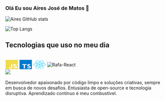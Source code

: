 ### Olá Eu sou Aires José de Matos 👋


![Aires GitHub stats](https://github-readme-stats.vercel.app/api?username=Aires23Matos&show_icons=true&theme=radical)

![Top Langs](https://github-readme-stats.vercel.app/api/top-langs/?username=aires23matos&size_weight=0.5&count_weight=0.5)
## Tecnologias que uso no meu dia
<div style="display: inline_block"><br>
  <img align="center" alt="Rafa-Js" height="30" width="40" src="https://raw.githubusercontent.com/devicons/devicon/master/icons/javascript/javascript-plain.svg">
  <img align="center" alt="Rafa-Ts" height="30" width="40" src="https://raw.githubusercontent.com/devicons/devicon/master/icons/typescript/typescript-plain.svg">
  <img align="center" alt="Rafa-React" height="30" width="40" src="https://raw.githubusercontent.com/devicons/devicon/master/icons/react/react-original.svg">
  <img align="center" alt="Rafa-React" height="30" width="40" src="https://cdn.jsdelivr.net/gh/devicons/devicon@latest/icons/csharp/csharp-plain.svg" />
</div>
<div style ='display: inline_block'>
  <a href="https://www.linkedin.com/in/aires-jose-matos" target="_blank"><img src="https://img.shields.io/badge/-LinkedIn-%230077B5?style=for-the-badge&logo=linkedin&logoColor=white" target="_blank"></a><br/>


Desenvolvedor apaixonado por código limpo e soluções criativas, sempre em busca de novos desafios. Entusiasta de open-source e tecnologia disruptiva. Aprendizado contínuo é meu combustível.
